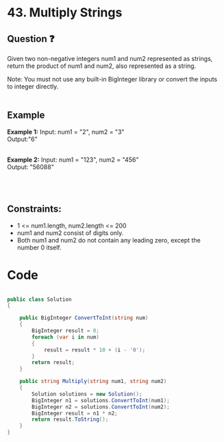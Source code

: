 # 43. Multiply Strings
## Question ❓ <br>
Given two non-negative integers num1 and num2 represented as strings, return the product of num1 and num2, also represented as a string.

Note: You must not use any built-in BigInteger library or convert the inputs to integer directly.
<br><br>

## Example

__Example 1:__
Input: num1 = "2", num2 = "3"       
Output:"6"      
<br>

__Example 2:__  Input: num1 = "123", num2 = "456"   
Output: "56088"        
<br>



      
<br>
  
## Constraints:

- 1 <= num1.length, num2.length <= 200
- num1 and num2 consist of digits only.
- Both num1 and num2 do not contain any leading zero, except the number 0 itself.

# Code
```C#

public class Solution
{

    public BigInteger ConvertToInt(string num)
    {
        BigInteger result = 0;
        foreach (var i in num)
        {
            result = result * 10 + (i - '0');
        }
        return result;
    }

    public string Multiply(string num1, string num2)
    {
        Solution solutions = new Solution();
        BigInteger n1 = solutions.ConvertToInt(num1);
        BigInteger n2 = solutions.ConvertToInt(num2);
        BigInteger result = n1 * n2;
        return result.ToString();
    }
}
```
